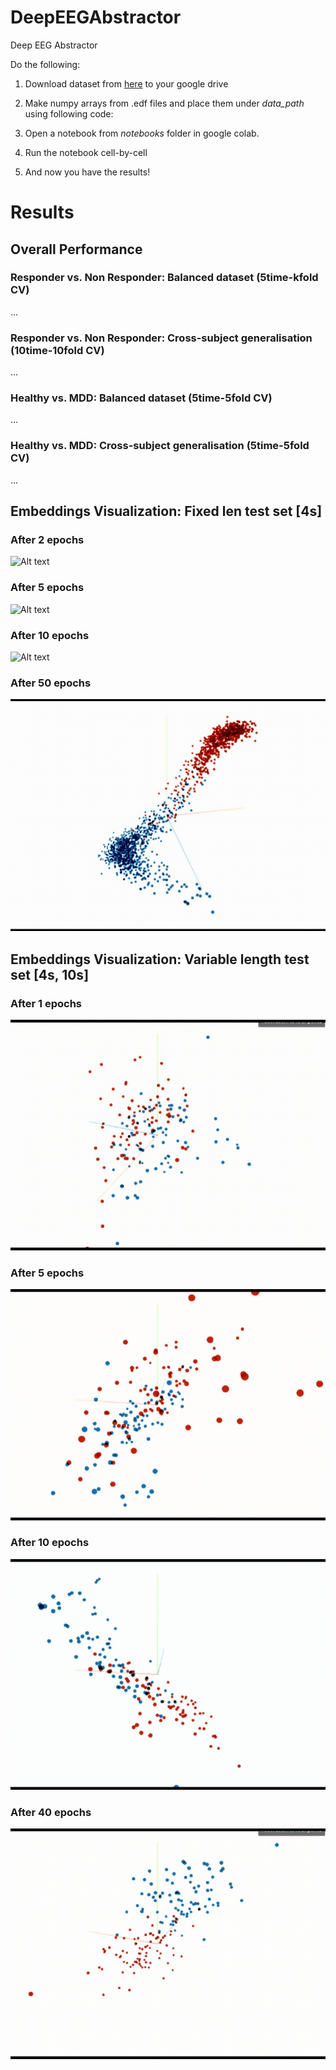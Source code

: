 # DeepEEGAbstractor
Deep EEG Abstractor


Do the following:
1. Download dataset from [here](https://figshare.com/articles/EEG_Data_New/4244171) to your google drive
2. Make numpy arrays from .edf files and place them under _data_path_ using following code:

3. Open a notebook from _notebooks_ folder in google colab.
4. Run the notebook cell-by-cell
5. And now you have the results!


# Results
## Overall Performance
### Responder vs. Non Responder: Balanced dataset (5time-kfold CV)

...

### Responder vs. Non Responder: Cross-subject generalisation (10time-10fold CV)

...

### Healthy vs. MDD: Balanced dataset (5time-5fold CV)

...

### Healthy vs. MDD: Cross-subject generalisation (5time-5fold CV)

...


## Embeddings Visualization: Fixed len test set [4s]
### After 2 epochs
![Alt text](https://github.com/iamsoroush/DeepEEGAbstractor/blob/master/results/rnr-2epochs-balanced-fixed4s.gif)

### After 5 epochs
![Alt text](https://github.com/iamsoroush/DeepEEGAbstractor/blob/master/results/rnr-5epochs-balanced-fixed4s.gif)

### After 10 epochs
![Alt text](https://github.com/iamsoroush/DeepEEGAbstractor/blob/master/results/rnr-10epochs-balanced-fixed4s.gif)

### After 50 epochs
![Alt text](https://github.com/iamsoroush/DeepEEGAbstractor/blob/master/results/rnr-50epochs-balanced-fixed4s.gif)

## Embeddings Visualization: Variable length test set [4s, 10s]
### After 1 epochs
![Alt text](https://github.com/iamsoroush/DeepEEGAbstractor/blob/master/results/varlen-epoch1.gif)

### After 5 epochs
![Alt text](https://github.com/iamsoroush/DeepEEGAbstractor/blob/master/results/varlen-epoch5.gif)

### After 10 epochs
![Alt text](https://github.com/iamsoroush/DeepEEGAbstractor/blob/master/results/varlen-epoch10.gif)

### After 40 epochs
![Alt text](https://github.com/iamsoroush/DeepEEGAbstractor/blob/master/results/varlen-epoch40.gif)
